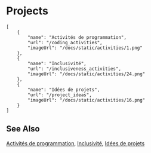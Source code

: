 # Projects

```codecard
[
    {
        "name": "Activités de programmation",
        "url": "/coding_activities",
        "imageUrl": "/docs/static/activities/1.png"
    },
    {
        "name": "Inclusivité",
        "url": "/inclusiveness_activities",
        "imageUrl": "/docs/static/activities/24.png"
    },
    {
        "name": "Idées de projets",
        "url": "/project_ideas",
        "imageUrl": "/docs/static/activities/16.png"
    }
]
```

## See Also

[Activités de programmation](/coding_activities),
[Inclusivité](/inclusiveness_activities),
[Idées de projets](/project_ideas)

